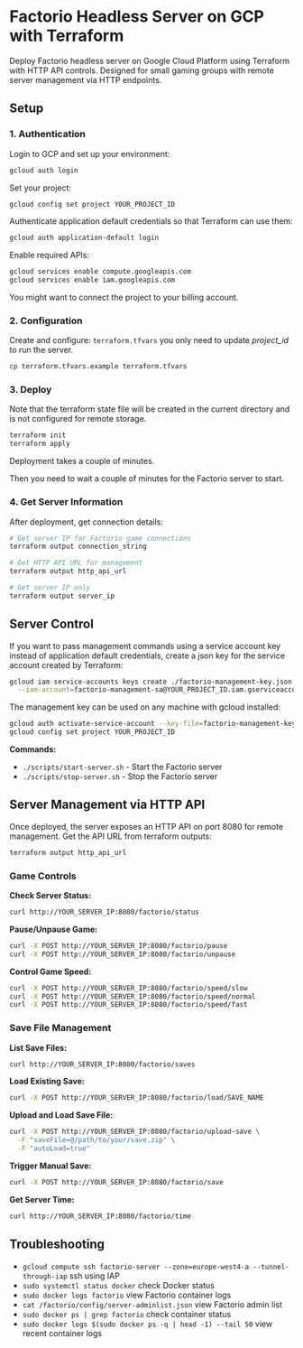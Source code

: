 # Factorio Headless Server on GCP with Terraform

Deploy Factorio headless server on Google Cloud Platform using Terraform with HTTP API controls. Designed for small
gaming groups with remote server management via HTTP endpoints.

## Setup

### 1. Authentication

Login to GCP and set up your environment:

```bash
gcloud auth login
```

Set your project:

```bash
gcloud config set project YOUR_PROJECT_ID
```

Authenticate application default credentials so that Terraform can use them:

```bash
gcloud auth application-default login
```

Enable required APIs:

```bash
gcloud services enable compute.googleapis.com
gcloud services enable iam.googleapis.com
```

You might want to connect the project to your billing account.

### 2. Configuration

Create and configure: `terraform.tfvars` you only need to update _project_id_ to run the server.

```bash
cp terraform.tfvars.example terraform.tfvars
```

### 3. Deploy

Note that the terraform state file will be created in the current directory and is not configured for remote storage.

```bash
terraform init
terraform apply
```

Deployment takes a couple of minutes.

Then you need to wait a couple of minutes for the Factorio server to start.

### 4. Get Server Information

After deployment, get connection details:

```bash
# Get server IP for Factorio game connections
terraform output connection_string

# Get HTTP API URL for management
terraform output http_api_url

# Get server IP only
terraform output server_ip
```

## Server Control

If you want to pass management commands using a service account key instead of application default credentials, create a
json key for the service account created by Terraform:

```bash
gcloud iam service-accounts keys create ./factorio-management-key.json \
  --iam-account=factorio-management-sa@YOUR_PROJECT_ID.iam.gserviceaccount.com 
```

The management key can be used on any machine with gcloud installed:

```bash
gcloud auth activate-service-account --key-file=factorio-management-key.json
gcloud config set project YOUR_PROJECT_ID
```

**Commands:**

- `./scripts/start-server.sh` - Start the Factorio server
- `./scripts/stop-server.sh` - Stop the Factorio server

## Server Management via HTTP API

Once deployed, the server exposes an HTTP API on port 8080 for remote management. Get the API URL from terraform
outputs:

```bash
terraform output http_api_url
```

### Game Controls

**Check Server Status:**

```bash
curl http://YOUR_SERVER_IP:8080/factorio/status
```

**Pause/Unpause Game:**

```bash
curl -X POST http://YOUR_SERVER_IP:8080/factorio/pause
curl -X POST http://YOUR_SERVER_IP:8080/factorio/unpause
```

**Control Game Speed:**

```bash
curl -X POST http://YOUR_SERVER_IP:8080/factorio/speed/slow
curl -X POST http://YOUR_SERVER_IP:8080/factorio/speed/normal
curl -X POST http://YOUR_SERVER_IP:8080/factorio/speed/fast
```

### Save File Management

**List Save Files:**

```bash
curl http://YOUR_SERVER_IP:8080/factorio/saves
```

**Load Existing Save:**

```bash
curl -X POST http://YOUR_SERVER_IP:8080/factorio/load/SAVE_NAME
```

**Upload and Load Save File:**

```bash
curl -X POST http://YOUR_SERVER_IP:8080/factorio/upload-save \
  -F "saveFile=@/path/to/your/save.zip" \
  -F "autoLoad=true"
```

**Trigger Manual Save:**

```bash
curl -X POST http://YOUR_SERVER_IP:8080/factorio/save
```

**Get Server Time:**

```bash
curl http://YOUR_SERVER_IP:8080/factorio/time
```

## Troubleshooting

- `gcloud compute ssh factorio-server --zone=europe-west4-a --tunnel-through-iap` ssh using IAP
- `sudo systemctl status docker` check Docker status
- `sudo docker logs factorio` view Factorio container logs
- `cat /factorio/config/server-adminlist.json` view Factorio admin list
- `sudo docker ps | grep factorio` check container status
- `sudo docker logs $(sudo docker ps -q | head -1) --tail 50` view recent container logs
